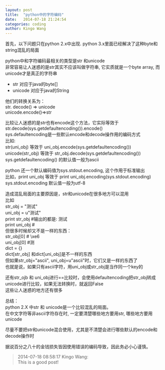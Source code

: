 ```yaml
---    
layout: post    
title:  "python中的字符编码"    
date:   2014-07-18 21:24:54    
categories: coding    
author: Kingo Wang
---    
```

    
首先，以下问题只在python 2.x中出现. python 3.x里面已经解决了这种byte和string混乱的局面    
    
python中和字符编码最相关的类型是str 和unicode        
非常容易让人迷惑的是str其实不应该叫做字符串, 它实质就是一个byte array, 而unicode才是真正的字符串        

*   str 对应于java的byte[]
*   unicode 对应于java的String
    
他们的转换关系为：        
str. decode() => unicode        
unicode.encode()=>str        
    
比较让人迷惑的是str也有encode这个方法，它实际等效于str.decode(sys.getdefaultencoding()).encode()        
sys.defaultencoding是一些默认encode和decode操作用的编码方式        
比如:        
     str(uni_obj)  等效于 uni_obj.encode(sys.getdefaultencoding())        
     unicode(str_obj) 等效于 str_obj.decode(sys.getdefaultencoding())        
sys.getdefaultencoding() 的默认值一般为ascii    
    
python 还一个默认编码值为sys.stdout.encoding, 这个作用于标准输出    
比如，print uni_obj 等效于 print uni_obj.encoding(sys.stdout.encoding)    
sys.stdout.encoding 默认值一般为utf-8    
    
造成混乱局面的主要原因是，str和unicode在很多地方可以混用    
比如    
str_obj = "测试"     
uni_obj = u"测试"    
print str_obj     #输出的都是:  测试    
print uni_obj    #    
但很多时候却又不是一样的东西：    
str_obj[0] # \xe6    
uni_obj[0] #测    
dict = {}    
dict[str_obj] 和dict[uni_obj]是不一样的东西    
但如果str_obj="ascii", uni_obj=u"ascii"时，它们又是一样的东西了    
也就是说，如果只有ascii字符，用uni_obj或str_obj是当作同一个key的    
    
还有str_ojb 和 uni_obj进行==比较时，会使用defaultencoding把str_obj转成unicode进行比较，如果无法转换时，就返回False    
这些让人迷惑的地方还有很多    
    
总结：    
python 2.X 中str 和 unicode是一个比较混乱的局面。    
在中文字符等非ascii字符存在时, 一定要清楚哪些地方要用str, 哪些地方要用unicode    
    
尽量不要把str和unicode混合使用，尤其是不清楚会进行哪些默认的encode和decode操作时    
    
据说百分之八十的金钱损失皆因使用错误的编码导致，因此务必小心谨慎。    


>2014-07-18 08:58:17 Kingo Wang:    
>This is a good post!
